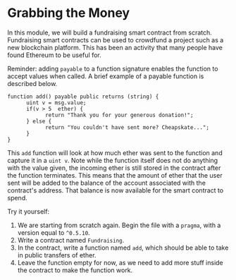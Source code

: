 # Grabbing the Money

In this module, we will build a fundraising smart contract from scratch. Fundraising smart contracts can be used to crowdfund a project such as a new blockchain platform. This has been an activity that many people have found Ethereum to be useful for.

Reminder: adding `payable` to a function signature enables the function to accept values when called. A brief example of a payable function is described below.

```
function add() payable public returns (string) {
      uint v = msg.value;
      if(v > 5  ether) {
            return "Thank you for your generous donation!";
      } else {
            return "You couldn't have sent more? Cheapskate...";
      }
}
```

This `add` function will look at how much  ether was sent to the function and capture it in a `uint v`. Note while the function itself does not do anything with the value given, the incoming  ether is still stored in the contract after the function terminates. This means that the amount of  ether that the user sent will be added to the balance of the account associated with the contract's address. That balance is now available for the smart contract to spend.  

Try it yourself:

  1. We are starting from scratch again. Begin the file with a `pragma`, with a version equal to `^0.5.10`.
  2. Write a contract named `Fundraising`.
  3. In the contract, write a function named `add`, which should be able to take in public transfers of  ether.
  4. Leave the function empty for now, as we need to add more stuff inside the contract to make the function work.

